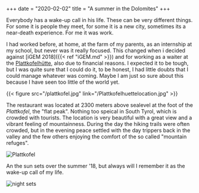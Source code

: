 +++
date = "2020-02-02"
title = "A summer in the Dolomites"
+++

Everybody has a wake-up call in his life. These can be very different things. For some it is people they meet, for some it is a new city, sometimes its a near-death experience. For me it was work.

I had worked before, at home, at the farm of my parents, as an internship at my school, but never was it really focused. This changed when i decided against [iGEM 2018]({{< ref "iGEM.md" >}}) and for working as a waiter at the [Plattkofelhütte](https://de.wikipedia.org/wiki/Plattkofelhütte), also due to financial reasons. I expected it to be tough, but I was quite sure that I could do it, to be honest, I had little doubts that I could manage whatever was coming. Maybe I am just so sure about this because I have seen too little of the world yet.

{{< figure src="/plattkofel.jpg" link="/Plattkofelhuettelocation.jpg" >}} 

The restaurant was located at 2300 meters above sealevel at the foot of the *Plattkofel*, the "flat peak". Nothing too speical in South Tyrol, which is crowded with tourists. The location is very beautiful with a great view and a vibrant feeling of mountainness. During the day the hiking trails were often crowded, but in the evening peace settled with the day trippers back in the valley and the few others enjoying the comfort of the so called "mountain refuges".

![Plattkofel](/plattkofel.jpg)


An the sun sets over the summer '18, but always will I remember it as the wake-up call of my life. 

![night sets](/nightsets.jpg)